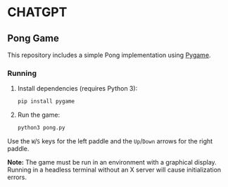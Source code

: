 # CHATGPT

## Pong Game
This repository includes a simple Pong implementation using [Pygame](https://www.pygame.org/).

### Running
1. Install dependencies (requires Python 3):
   ```bash
   pip install pygame
   ```
2. Run the game:
   ```bash
   python3 pong.py
   ```

Use the `W`/`S` keys for the left paddle and the `Up`/`Down` arrows for the right paddle.

**Note:** The game must be run in an environment with a graphical display. Running in a headless terminal without an X server will cause initialization errors.
